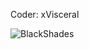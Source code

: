 Coder: xVisceral  

![BlackShades](https://github.com/yuankong666/Ultimate-RAT-Collection/assets/128066597/a814e67b-d544-407e-9c89-20f26f612f7e)
